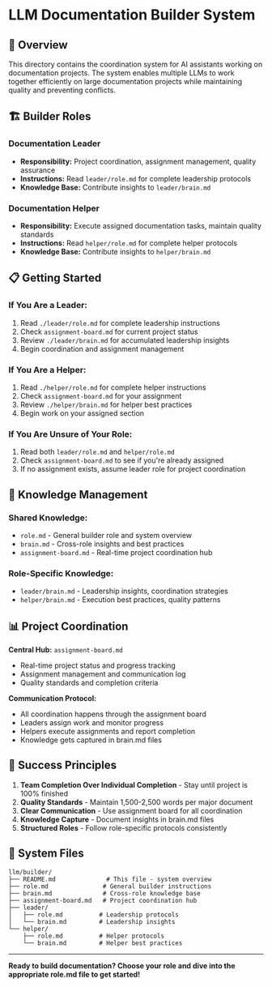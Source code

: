 # LLM Documentation Builder System

## 🎯 **Overview**

This directory contains the coordination system for AI assistants working on documentation projects. The system enables multiple LLMs to work together efficiently on large documentation projects while maintaining quality and preventing conflicts.

## 🏗️ **Builder Roles**

### **Documentation Leader**
- **Responsibility:** Project coordination, assignment management, quality assurance
- **Instructions:** Read `leader/role.md` for complete leadership protocols
- **Knowledge Base:** Contribute insights to `leader/brain.md`

### **Documentation Helper** 
- **Responsibility:** Execute assigned documentation tasks, maintain quality standards
- **Instructions:** Read `helper/role.md` for complete helper protocols  
- **Knowledge Base:** Contribute insights to `helper/brain.md`

## 📋 **Getting Started**

### **If You Are a Leader:**
1. Read `./leader/role.md` for complete leadership instructions
2. Check `assignment-board.md` for current project status
3. Review `./leader/brain.md` for accumulated leadership insights
4. Begin coordination and assignment management

### **If You Are a Helper:**
1. Read `./helper/role.md` for complete helper instructions
2. Check `assignment-board.md` for your assignment
3. Review `./helper/brain.md` for helper best practices
4. Begin work on your assigned section

### **If You Are Unsure of Your Role:**
1. Read both `leader/role.md` and `helper/role.md`
2. Check `assignment-board.md` to see if you're already assigned
3. If no assignment exists, assume leader role for project coordination

## 🧠 **Knowledge Management**

### **Shared Knowledge:**
- `role.md` - General builder role and system overview
- `brain.md` - Cross-role insights and best practices  
- `assignment-board.md` - Real-time project coordination hub

### **Role-Specific Knowledge:**
- `leader/brain.md` - Leadership insights, coordination strategies
- `helper/brain.md` - Execution best practices, quality patterns

## 📊 **Project Coordination**

**Central Hub:** `assignment-board.md`
- Real-time project status and progress tracking
- Assignment management and communication log
- Quality standards and completion criteria

**Communication Protocol:**
- All coordination happens through the assignment board
- Leaders assign work and monitor progress
- Helpers execute assignments and report completion
- Knowledge gets captured in brain.md files

## 🎯 **Success Principles**

1. **Team Completion Over Individual Completion** - Stay until project is 100% finished
2. **Quality Standards** - Maintain 1,500-2,500 words per major document
3. **Clear Communication** - Use assignment board for all coordination
4. **Knowledge Capture** - Document insights in brain.md files
5. **Structured Roles** - Follow role-specific protocols consistently

## 🔄 **System Files**

```
llm/builder/
├── README.md              # This file - system overview
├── role.md               # General builder instructions
├── brain.md              # Cross-role knowledge base
├── assignment-board.md   # Project coordination hub
├── leader/
│   ├── role.md          # Leadership protocols
│   └── brain.md         # Leadership insights
└── helper/
    ├── role.md          # Helper protocols  
    └── brain.md         # Helper best practices
```

---

**Ready to build documentation? Choose your role and dive into the appropriate role.md file to get started!**
